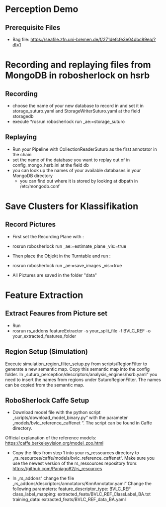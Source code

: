 # Perception Demo 

## Prerequisite Files  

* Bag file: https://seafile.zfn.uni-bremen.de/f/271defcfe3e04dbc89ea/?dl=1 



# Recording and replaying files from MongoDB in robosherlock on hsrb

## Recording

* choose the name of your new database to record in and set it in storage_suturo.yaml and StorageWriterSuturo.yaml at the field storagedb
* execute *rosrun robosherlock run _ae:=storage_suturo

## Replaying

* Run your Pipeline with CollectionReaderSuturo as the first annotator in the chain
* set the name of the database you want to replay out of in config_mongo_hsrb.ini at the field db
* you can look up the names of your available databases in your MongoDB directory 
  * you can find out where it is stored by looking at dbpath in /etc/mongodb.conf 

# Save Clusters for Klassifikation 

## Record Pictures 

* First set the Recording Plane with : 
* rosrun robosherlock run _ae:=estimate_plane _vis:=true 

* Then place the Objekt in the Turntable and run : 
* rosrun robosherlock run _ae:=save_images _vis:=true 
* All Pictures are saved in the folder "data"

# Feature Extraction 

## Extract Feaures from Picture set 

* Run 
* rosrun rs_addons featureExtractor -s your_split_file -f BVLC_REF -o your_extracted_features_folder

## Region Setup (Simulation)
Execute simulation_region_filter_setup.py from scripts/RegionFilter to generate a new semantic map. Copy this semantic map into the config folder. In „suturo_perception/descriptors/analysis_engines/hsrb.yaml“ you need to insert the names from regions under SuturoRegionFilter. The names can be copied from the semantic map.


## RoboSherlock Caffe Setup

* Download model file with the python script „scripts/download_model_binary.py“ with the parameter „models/bvlc_reference_caffenet “. The script can be found in Caffe directory.

Official explanation of the reference models: https://caffe.berkeleyvision.org/model_zoo.html

* Copy the files from step 1 into your rs_ressources directory to „rs_resources/caffe/models/bvlc_reference_caffenet“. Make sure you use the newest version of the rs_ressources repository from:
https://github.com/Paniago82/rs_resources

* In „rs_addons“ change the file „rs_addons/descriptors/annotators/KnnAnnotator.yaml“
Change the following parameters:
  feature_descriptor_type: BVLC_REF  
  class_label_mapping: extracted_feats/BVLC_REF_ClassLabel_BA.txt
  training_data: extracted_feats/BVLC_REF_data_BA.yaml 




